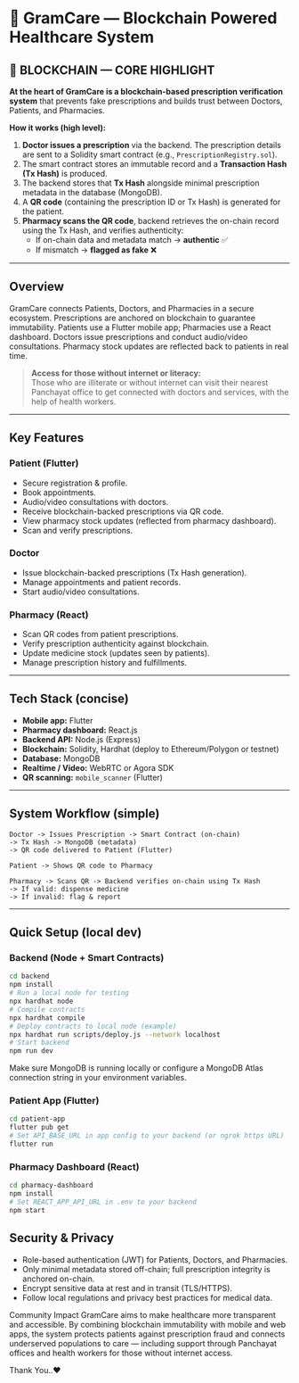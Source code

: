 # 🌱 GramCare — Blockchain Powered Healthcare System

## 🔗 BLOCKCHAIN — CORE HIGHLIGHT
**At the heart of GramCare is a blockchain-based prescription verification system** that prevents fake prescriptions and builds trust between Doctors, Patients, and Pharmacies.

**How it works (high level):**
1. **Doctor issues a prescription** via the backend. The prescription details are sent to a Solidity smart contract (e.g., `PrescriptionRegistry.sol`).
2. The smart contract stores an immutable record and a **Transaction Hash (Tx Hash)** is produced.
3. The backend stores that **Tx Hash** alongside minimal prescription metadata in the database (MongoDB).
4. A **QR code** (containing the prescription ID or Tx Hash) is generated for the patient.
5. **Pharmacy scans the QR code**, backend retrieves the on-chain record using the Tx Hash, and verifies authenticity:
   - If on-chain data and metadata match → **authentic** ✅
   - If mismatch → **flagged as fake** ❌

---

## Overview
GramCare connects Patients, Doctors, and Pharmacies in a secure ecosystem. Prescriptions are anchored on blockchain to guarantee immutability. Patients use a Flutter mobile app; Pharmacies use a React dashboard. Doctors issue prescriptions and conduct audio/video consultations. Pharmacy stock updates are reflected back to patients in real time.

> **Access for those without internet or literacy:**  
> Those who are illiterate or without internet can visit their nearest Panchayat office to get connected with doctors and services, with the help of health workers.

---

## Key Features

### Patient (Flutter)
- Secure registration & profile.
- Book appointments.
- Audio/video consultations with doctors.
- Receive blockchain-backed prescriptions via QR code.
- View pharmacy stock updates (reflected from pharmacy dashboard).
- Scan and verify prescriptions.

### Doctor
- Issue blockchain-backed prescriptions (Tx Hash generation).
- Manage appointments and patient records.
- Start audio/video consultations.

### Pharmacy (React)
- Scan QR codes from patient prescriptions.
- Verify prescription authenticity against blockchain.
- Update medicine stock (updates seen by patients).
- Manage prescription history and fulfillments.

---

## Tech Stack (concise)
- **Mobile app:** Flutter  
- **Pharmacy dashboard:** React.js  
- **Backend API:** Node.js (Express)  
- **Blockchain:** Solidity, Hardhat (deploy to Ethereum/Polygon or testnet)  
- **Database:** MongoDB  
- **Realtime / Video:** WebRTC or Agora SDK  
- **QR scanning:** `mobile_scanner` (Flutter)

---

## System Workflow (simple)

```
Doctor -> Issues Prescription -> Smart Contract (on-chain)
-> Tx Hash -> MongoDB (metadata)
-> QR code delivered to Patient (Flutter)

Patient -> Shows QR code to Pharmacy

Pharmacy -> Scans QR -> Backend verifies on-chain using Tx Hash
-> If valid: dispense medicine
-> If invalid: flag & report
```

---

## Quick Setup (local dev)

### Backend (Node + Smart Contracts)
```bash
cd backend
npm install
# Run a local node for testing
npx hardhat node
# Compile contracts
npx hardhat compile
# Deploy contracts to local node (example)
npx hardhat run scripts/deploy.js --network localhost
# Start backend
npm run dev
```

Make sure MongoDB is running locally or configure a MongoDB Atlas connection string in your environment variables.

### Patient App (Flutter)
```bash
cd patient-app
flutter pub get
# Set API_BASE_URL in app config to your backend (or ngrok https URL)
flutter run
```

### Pharmacy Dashboard (React)
```bash
cd pharmacy-dashboard
npm install
# Set REACT_APP_API_URL in .env to your backend 
npm start
```

## Security & Privacy

- Role-based authentication (JWT) for Patients, Doctors, and Pharmacies.
- Only minimal metadata stored off-chain; full prescription integrity is anchored on-chain.
- Encrypt sensitive data at rest and in transit (TLS/HTTPS).
- Follow local regulations and privacy best practices for medical data.

Community Impact
GramCare aims to make healthcare more transparent and accessible. By combining blockchain immutability
with mobile and web apps, the system protects patients against prescription fraud and connects underserved 
populations to care — including support through Panchayat offices and health workers for those without internet access.

Thank You..❤️
